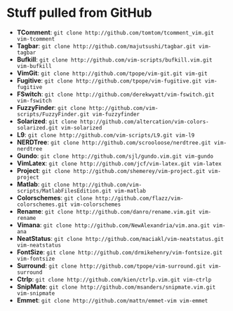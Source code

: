 # Stuff pulled from GitHub

* **TComment**:           `git clone http://github.com/tomtom/tcomment_vim.git vim-tcomment`
* **Tagbar**:             `git clone http://github.com/majutsushi/tagbar.git vim-tagbar`
* **Bufkill**:            `git clone http://github.com/vim-scripts/bufkill.vim.git vim-bufkill`
* **VimGit**:             `git clone http://github.com/tpope/vim-git.git vim-git`
* **Fugitive**:           `git clone http://github.com/tpope/vim-fugitive.git vim-fugitive`
* **FSwitch**:            `git clone http://github.com/derekwyatt/vim-fswitch.git vim-fswitch`
* **FuzzyFinder**:        `git clone http://github.com/vim-scripts/FuzzyFinder.git vim-fuzzyfinder`
* **Solarized**:          `git clone http://github.com/altercation/vim-colors-solarized.git vim-solarized`
* **L9**:                 `git clone http://github.com/vim-scripts/L9.git vim-l9`
* **NERDTree**:           `git clone http://github.com/scrooloose/nerdtree.git vim-nerdtree`
* **Gundo**:              `git clone http://github.com/sjl/gundo.vim.git vim-gundo`
* **VimLatex**:           `git clone http://github.com/jcf/vim-latex.git vim-latex`
* **Project**:            `git clone http://github.com/shemerey/vim-project.git vim-project`
* **Matlab**:             `git clone http://github.com/vim-scripts/MatlabFilesEdition.git vim-matlab`
* **Colorschemes**:       `git clone http://github.com/flazz/vim-colorschemes.git vim-colorschemes`
* **Rename**:             `git clone http://github.com/danro/rename.vim.git vim-rename`
* **Vimana**:             `git clone http://github.com/NewAlexandria/vim.ana.git vim-ana`
* **NeatStatus**:         `git clone http://github.com/maciakl/vim-neatstatus.git vim-neatstatus` 
* **FontSize**:           `git clone http://github.com/drmikehenry/vim-fontsize.git vim-fontsize`
* **Surround**:           `git clone http://github.com/tpope/vim-surround.git vim-surround`
* **Ctrlp**:              `git clone http://github.com/kien/ctrlp.vim.git vim-ctrlp`
* **SnipMate**:           `git clone http://github.com/msanders/snipmate.vim.git vim-snipmate`
* **Emmet**:              `git clone http://github.com/mattn/emmet-vim vim-emmet`
